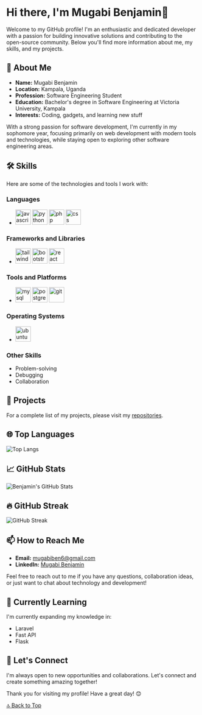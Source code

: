 # Hi there, I'm Mugabi Benjamin👋

Welcome to my GitHub profile! I'm an enthusiastic and dedicated developer with a passion for building innovative solutions and contributing to the open-source community. Below you'll find more information about me, my skills, and my projects.

## 🚀 About Me

- **Name:** Mugabi Benjamin
- **Location:** Kampala, Uganda
- **Profession:** Software Engineering Student
- **Education:** Bachelor's degree in Software Engineering at Victoria University, Kampala
- **Interests:** Coding, gadgets, and learning new stuff

With a strong passion for software development, I'm currently in my sophomore year, focusing primarily on web development with modern tools and technologies, while staying open to exploring other software engineering areas.

## 🛠️ Skills

Here are some of the technologies and tools I work with:

### Languages

- <img src="https://cdn.jsdelivr.net/gh/devicons/devicon/icons/javascript/javascript-original.svg" width="40" height="40" alt="javascript" />
  <img src="https://cdn.jsdelivr.net/gh/devicons/devicon/icons/python/python-original.svg" width="40" height="40" alt="python" />
    <img src="https://cdn.jsdelivr.net/gh/devicons/devicon/icons/php/php-original.svg" width="40" height="40" alt="php" />
    <img src="https://cdn.jsdelivr.net/gh/devicons/devicon/icons/css3/css3-original.svg" width="40" height="40" alt="css" />

### Frameworks and Libraries

- <img src="https://upload.wikimedia.org/wikipedia/commons/d/d5/Tailwind_CSS_Logo.svg" width="40" height="40" alt="tailwind" />
  <img src="https://cdn.jsdelivr.net/gh/devicons/devicon/icons/bootstrap/bootstrap-original.svg" width="40" height="40" alt="bootstrap" />
  <img src="https://cdn.jsdelivr.net/gh/devicons/devicon/icons/react/react-original.svg" width="40" height="40" alt="react" />

### Tools and Platforms

- <img src="https://cdn.jsdelivr.net/gh/devicons/devicon/icons/mysql/mysql-original.svg" width="40" height="40" alt="mysql" />
  <img src="https://cdn.jsdelivr.net/gh/devicons/devicon/icons/postgresql/postgresql-original.svg" width="40" height="40"  alt="postgresql" />
  <img src="https://cdn.jsdelivr.net/gh/devicons/devicon/icons/git/git-original.svg" width="40" height="40" alt="git" />

### Operating Systems

- <img src="https://cdn.jsdelivr.net/gh/devicons/devicon/icons/ubuntu/ubuntu-original.svg" width="40" height="40" alt="ubuntu" />

### Other Skills

- Problem-solving
- Debugging
- Collaboration

## 🔭 Projects

For a complete list of my projects, please visit my [repositories](https://github.com/mugabiBenjamin?tab=repositories).

## 🌐 Top Languages

![Top Langs](https://github-readme-stats.vercel.app/api/top-langs/?username=mugabiBenjamin&layout=compact&theme=dark)

## 📈 GitHub Stats

![Benjamin's GitHub Stats](https://github-readme-stats.vercel.app/api?username=mugabiBenjamin&show_icons=true&theme=dark)

## 🔥 GitHub Streak

![GitHub Streak](https://github-readme-streak-stats.herokuapp.com/?user=mugabiBenjamin&theme=dark)

## 📫 How to Reach Me

- **Email:** <mugabiben6@gmail.com>
- **LinkedIn:** [Mugabi Benjamin](https://www.linkedin.com/in/mugabi-benjamin-156603224/)

Feel free to reach out to me if you have any questions, collaboration ideas, or just want to chat about technology and development!

## 🌱 Currently Learning

I'm currently expanding my knowledge in:

- Laravel
- Fast API
- Flask

## 💬 Let's Connect

I'm always open to new opportunities and collaborations. Let's connect and create something amazing together!

Thank you for visiting my profile! Have a great day! 😊

[🔝 Back to Top](#hi-there-im-mugabi-benjamin)
